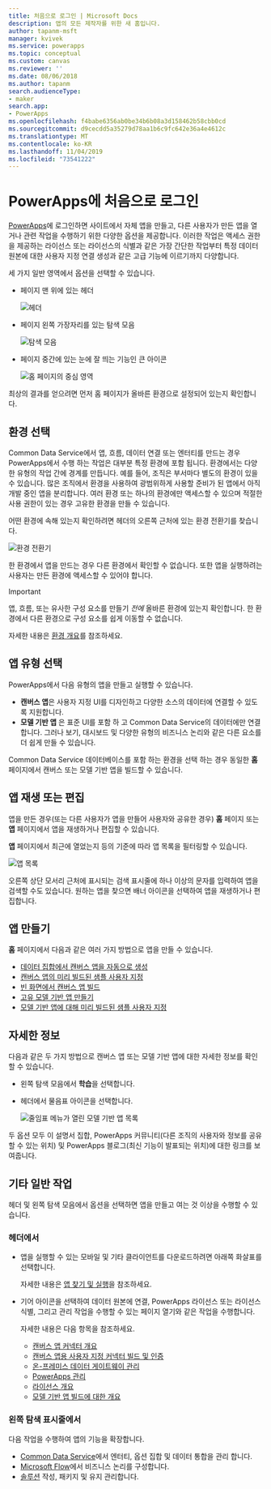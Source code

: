 ```yaml
---
title: 처음으로 로그인 | Microsoft Docs
description: 앱의 모든 제작자를 위한 새 홈입니다.
author: tapanm-msft
manager: kvivek
ms.service: powerapps
ms.topic: conceptual
ms.custom: canvas
ms.reviewer: ''
ms.date: 08/06/2018
ms.author: tapanm
search.audienceType:
- maker
search.app:
- PowerApps
ms.openlocfilehash: f4babe6356ab0be34b6b08a3d158462b58cbb0cd
ms.sourcegitcommit: d9cecdd5a35279d78aa1b6c9fc642e36a4e4612c
ms.translationtype: MT
ms.contentlocale: ko-KR
ms.lasthandoff: 11/04/2019
ms.locfileid: "73541222"
---
```

# <a name="sign-in-to-powerapps-for-the-first-time"></a>PowerApps에 처음으로 로그인

[PowerApps](https://make.powerapps.com?utm_source=padocs&utm_medium=linkinadoc&utm_campaign=referralsfromdoc)에 로그인하면 사이트에서 자체 앱을 만들고, 다른 사용자가 만든 앱을 열거나 관련 작업을 수행하기 위한 다양한 옵션을 제공합니다. 이러한 작업은 액세스 권한을 제공하는 라이선스 또는 라이선스의 식별과 같은 가장 간단한 작업부터 특정 데이터 원본에 대한 사용자 지정 연결 생성과 같은 고급 기능에 이르기까지 다양합니다.

세 가지 일반 영역에서 옵션을 선택할 수 있습니다.

- 페이지 맨 위에 있는 헤더

    ![헤더](media/intro-maker-portal/header.png)

- 페이지 왼쪽 가장자리를 있는 탐색 모음

    ![탐색 모음](media/intro-maker-portal/nav-bar.png)

- 페이지 중간에 있는 눈에 잘 띄는 기능인 큰 아이콘

    ![홈 페이지의 중심 영역](media/intro-maker-portal/center-area.png)

최상의 결과를 얻으려면 먼저 홈 페이지가 올바른 환경으로 설정되어 있는지 확인합니다.

## <a name="choose-an-environment"></a>환경 선택

Common Data Service에서 앱, 흐름, 데이터 연결 또는 엔터티를 만드는 경우 PowerApps에서 수행 하는 작업은 대부분 특정 환경에 포함 됩니다. 환경에서는 다양한 유형의 작업 간에 경계를 만듭니다. 예를 들어, 조직은 부서마다 별도의 환경이 있을 수 있습니다. 많은 조직에서 환경을 사용하여 광범위하게 사용할 준비가 된 앱에서 아직 개발 중인 앱을 분리합니다. 여러 환경 또는 하나의 환경에만 액세스할 수 있으며 적절한 사용 권한이 있는 경우 고유한 환경을 만들 수 있습니다.

어떤 환경에 속해 있는지 확인하려면 헤더의 오른쪽 근처에 있는 환경 전환기를 찾습니다.

![환경 전환기](media/intro-maker-portal/environment-switcher.png)

한 환경에서 앱을 만드는 경우 다른 환경에서 확인할 수 없습니다. 또한 앱을 실행하려는 사용자는 만든 환경에 액세스할 수 있어야 합니다.

> [!IMPORTANT]
> 앱, 흐름, 또는 유사한 구성 요소를 만들기 *전에* 올바른 환경에 있는지 확인합니다. 한 환경에서 다른 환경으로 구성 요소를 쉽게 이동할 수 없습니다.

자세한 내용은 [환경 개요](../../administrator/environments-overview.md)를 참조하세요.

## <a name="choose-an-app-type"></a>앱 유형 선택

PowerApps에서 다음 유형의 앱을 만들고 실행할 수 있습니다.

- **캔버스 앱**은 사용자 지정 UI를 디자인하고 다양한 소스의 데이터에 연결할 수 있도록 지원합니다.
- **모델 기반 앱** 은 표준 UI를 포함 하 고 Common Data Service의 데이터에만 연결 합니다. 그러나 보기, 대시보드 및 다양한 유형의 비즈니스 논리와 같은 다른 요소를 더 쉽게 만들 수 있습니다.

Common Data Service 데이터베이스를 포함 하는 환경을 선택 하는 경우 동일한 **홈** 페이지에서 캔버스 또는 모델 기반 앱을 빌드할 수 있습니다.

## <a name="play-or-edit-an-app"></a>앱 재생 또는 편집

앱을 만든 경우(또는 다른 사용자가 앱을 만들어 사용자와 공유한 경우) **홈** 페이지 또는 **앱** 페이지에서 앱을 재생하거나 편집할 수 있습니다.

**앱** 페이지에서 최근에 열었는지 등의 기준에 따라 앱 목록을 필터링할 수 있습니다.

![앱 목록](./media/intro-maker-portal/find-apps.png)

오른쪽 상단 모서리 근처에 표시되는 검색 표시줄에 하나 이상의 문자를 입력하여 앱을 검색할 수도 있습니다. 원하는 앱을 찾으면 배너 아이콘을 선택하여 앱을 재생하거나 편집합니다.

## <a name="create-an-app"></a>앱 만들기

**홈** 페이지에서 다음과 같은 여러 가지 방법으로 앱을 만들 수 있습니다.

- [데이터 집합에서 캔버스 앱을 자동으로 생성](data-platform-create-app.md)
- [캔버스 앱의 미리 빌드된 샘플 사용자 지정](open-and-run-a-sample-app.md)
- [빈 화면에서 캔버스 앱 빌드](data-platform-create-app-scratch.md)
- [고유 모델 기반 앱 만들기](../model-driven-apps/overview-model-driven-samples.md)
- [모델 기반 앱에 대해 미리 빌드된 샘플 사용자 지정](../model-driven-apps/build-first-model-driven-app.md)

## <a name="learn-more"></a>자세한 정보

다음과 같은 두 가지 방법으로 캔버스 앱 또는 모델 기반 앱에 대한 자세한 정보를 확인할 수 있습니다.

- 왼쪽 탐색 모음에서 **학습**을 선택합니다.
- 헤더에서 물음표 아이콘을 선택합니다.

    ![줄임표 메뉴가 열린 모델 기반 앱 목록](media/intro-maker-portal/help-icon.png)

두 옵션 모두 이 설명서 집합, PowerApps 커뮤니티(다른 조직의 사용자와 정보를 공유할 수 있는 위치) 및 PowerApps 블로그(최신 기능이 발표되는 위치)에 대한 링크를 보여줍니다.

## <a name="other-common-tasks"></a>기타 일반 작업

헤더 및 왼쪽 탐색 모음에서 옵션을 선택하면 앱을 만들고 여는 것 이상을 수행할 수 있습니다.

### <a name="from-the-header"></a>헤더에서

- 앱을 실행할 수 있는 모바일 및 기타 클라이언트를 다운로드하려면 아래쪽 화살표를 선택합니다.

    자세한 내용은 [앱 찾기 및 실행](../../user/index.md)을 참조하세요.

- 기어 아이콘을 선택하여 데이터 원본에 연결, PowerApps 라이선스 또는 라이선스 식별, 그리고 관리 작업을 수행할 수 있는 페이지 열기와 같은 작업을 수행합니다.

    자세한 내용은 다음 항목을 참조하세요.

  - [캔버스 앱 커넥터 개요](connections-list.md)
  - [캔버스 앱용 사용자 지정 커넥터 빌드 및 인증](register-custom-api.md)
  - [온-프레미스 데이터 게이트웨이 관리](gateway-management.md)
  - [PowerApps 관리](../../administrator/index.md)
  - [라이선스 개요](../../administrator/pricing-billing-skus.md)
  - [모델 기반 앱 빌드에 대한 개요](../model-driven-apps/model-driven-app-overview.md)

### <a name="from-the-left-navigation-bar"></a>왼쪽 탐색 표시줄에서

다음 작업을 수행하여 앱의 기능을 확장합니다.

- [Common Data Service](../common-data-service/data-platform-intro.md)에서 엔터티, 옵션 집합 및 데이터 통합을 관리 합니다.
- [Microsoft Flow](https://docs.microsoft.com/flow/getting-started)에서 비즈니스 논리를 구성합니다.
- [솔루션](../../developer/common-data-service/introduction-solutions.md) 작성, 패키지 및 유지 관리합니다.
